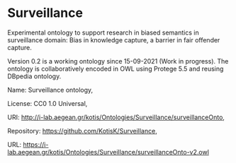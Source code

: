 # Surveillance
Experimental ontology to support research in biased semantics in surveillance domain: Bias in knowledge capture, a barrier in fair offender capture.

Version 0.2 is a working ontology since 15-09-2021 (Work in progress). The ontology is collaboratively encoded in OWL using Protege 5.5 and reusing DBpedia ontology.

Name: Surveillance ontology,

License: CC0 1.0 Universal,

URI: http://i-lab.aegean.gr/kotis/Ontologies/Surveillance/surveillanceOnto,

Repository: https://github.com/KotisK/Surveillance,

URL: https://i-lab.aegean.gr/kotis/Ontologies/Surveillance/surveillanceOnto-v2.owl
